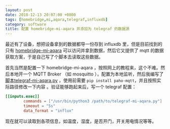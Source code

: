 ```yaml
---
layout: post
date: 2018-12-13 20:07:00 +0800
tags: [homebridge,mi,aqara,telegraf,influxdb]
category: software
title: 配置 homebridge-mi-aqara 并添加为 telegraf 的数据源
---
```


最近有了设备，想把设备拿到的数据都导一份存到 influxdb 里，但是目前找到的只有 [homebridge-mi-aqara](https://github.com/YinHangCode/homebridge-mi-aqara) 可以访问并拿到数据，然后它又提供了 mqtt 的数据获取方案，于是自己写了个脚本去读取这些数据。

首先当然是配置一下 homebridge-mi-aqara ，按照网上的教程来，这个不难。然后本地开一个 MQTT Broker （如 mosquitto ），配置为本地监听，然后我编写了[脚本telegraf-mi-aqara.py](https://github.com/jiegec/tools/blob/master/telegraf-mi-aqara.py) ，使用前需要 `pip install paho-mqtt`，并且按照实际路径修改一下内容 。验证能够跑起来后，写一个 telegraf 配置：

```toml
[[inputs.exec]]
        commands = ["/usr/bin/python3 /path/to/telegraf-mi-aqara.py"]
        timeout = "5s"
        data_format = "influx"
```

现在就可以读取到各项信息，如温度，湿度，是否开门，开关用电情况等等。